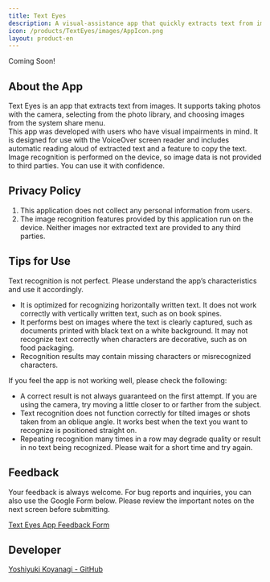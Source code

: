 ```yaml
---
title: Text Eyes
description: A visual-assistance app that quickly extracts text from images and supports VoiceOver. On-device processing for peace of mind.
icon: /products/TextEyes/images/AppIcon.png
layout: product-en
---
```

Coming Soon!

## About the App

Text Eyes is an app that extracts text from images. It supports taking photos with the camera, selecting from the photo library, and choosing images from the system share menu.  
This app was developed with users who have visual impairments in mind. It is designed for use with the VoiceOver screen reader and includes automatic reading aloud of extracted text and a feature to copy the text.  
Image recognition is performed on the device, so image data is not provided to third parties. You can use it with confidence.  

## Privacy Policy

1. This application does not collect any personal information from users.
2. The image recognition features provided by this application run on the device. Neither images nor extracted text are provided to any third parties.

## Tips for Use

Text recognition is not perfect. Please understand the app’s characteristics and use it accordingly.

- It is optimized for recognizing horizontally written text. It does not work correctly with vertically written text, such as on book spines.
- It performs best on images where the text is clearly captured, such as documents printed with black text on a white background. It may not recognize text correctly when characters are decorative, such as on food packaging.
- Recognition results may contain missing characters or misrecognized characters.

If you feel the app is not working well, please check the following:

- A correct result is not always guaranteed on the first attempt. If you are using the camera, try moving a little closer to or farther from the subject.
- Text recognition does not function correctly for tilted images or shots taken from an oblique angle. It works best when the text you want to recognize is positioned straight on.
- Repeating recognition many times in a row may degrade quality or result in no text being recognized. Please wait for a short time and try again.

## Feedback

Your feedback is always welcome. For bug reports and inquiries, you can also use the Google Form below. Please review the important notes on the next screen before submitting.

[Text Eyes App Feedback Form](https://docs.google.com/forms/d/e/1FAIpQLSd3nhl5mUI8D7epCLPIcgJ2N2Obqz6kzISTFxwdu1KeR7Jewg/viewform?usp=publish-editor)

## Developer

[Yoshiyuki Koyanagi - GitHub](https://github.com/moutend)
